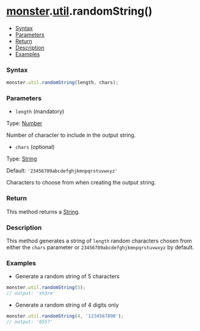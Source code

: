 # [monster][monster].[util][util].randomString()

* [Syntax](#syntax)
* [Parameters](#parameters)
* [Return](#return)
* [Description](#description)
* [Examples](#examples)

### Syntax
```javascript
monster.util.randomString(length, chars);
```

### Parameters
* `length` (mandatory)

 Type: [Number][integer]

 Number of character to include in the output string.

* `chars` (optional)

 Type: [String][string_literal]

 Default: `'23456789abcdefghjkmnpqrstuvwxyz'`

 Characters to choose from when creating the output string.

### Return
This method returns a [String][string_literal].

### Description
This method generates a string of `length` random characters chosen from either the `chars` parameter or `23456789abcdefghjkmnpqrstuvwxyz` by default.

### Examples
* Generate a random string of 5 characters
```javascript
monster.util.randomString(5);
// output: 'xh3re'
```

* Generate a random string of 4 digits only
```javascript
monster.util.randomString(4, '1234567890');
// output: '6557'
```

[monster]: ../../monster.md
[util]: ../util.md

[integer]: https://developer.mozilla.org/en-US/docs/Web/JavaScript/Guide/Values,_variables,_and_literals#Integers
[string_literal]: https://developer.mozilla.org/en-US/docs/Web/JavaScript/Guide/Values,_variables,_and_literals#String_literals
